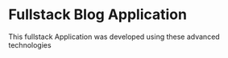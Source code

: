 # Fullstack Blog Application
<p>This fullstack Application was developed using these advanced technologies</p>


